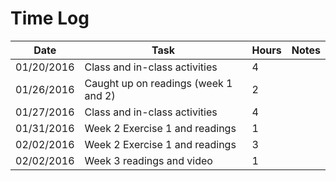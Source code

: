 # Time Log

| Date | Task | Hours | Notes|
|------|------|-------|------|
|01/20/2016|Class and in-class activities|4||
|01/26/2016|Caught up on readings (week 1 and 2)|2||
|01/27/2016|Class and in-class activities|4||
|01/31/2016|Week 2 Exercise 1 and readings|1||
|02/02/2016|Week 2 Exercise 1 and readings|3||
|02/02/2016|Week 3 readings and video|1||